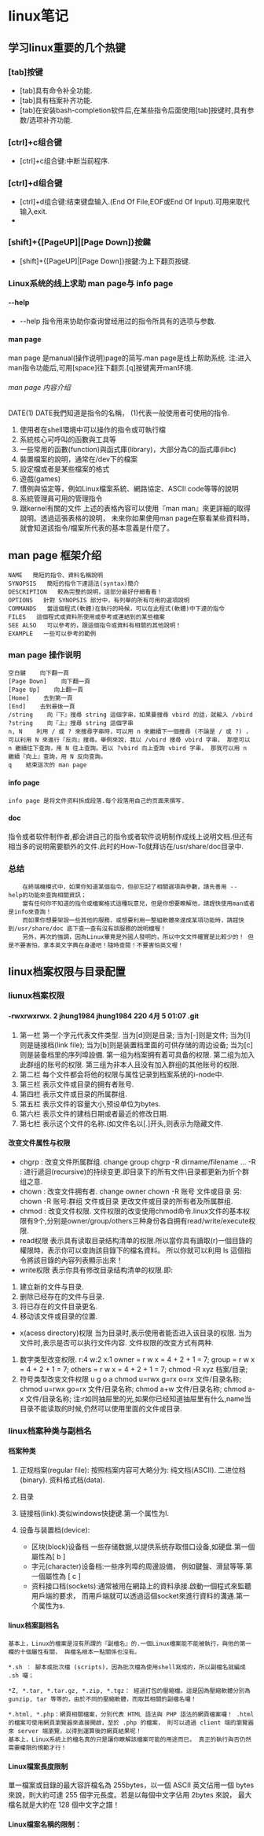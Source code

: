 # linux笔记

## 学习linux重要的几个热键

### [tab]按键

* [tab]具有命令补全功能.
* [tab]具有档案补齐功能.
* [tab]在安装bash-completion软件后,在某些指令后面使用[tab]按键时,具有参数/选项补齐功能.

### [ctrl]+c组合键

* [ctrl]+c组合键:中断当前程序.

### [ctrl]+d组合键

* [ctrl]+d组合键:结束键盘输入.(End Of File,EOF或End Of Input).可用来取代输入exit.
* 
### [shift]+{[PageUP]|[Page Down]}按鍵

* [shift]+{[PageUP]|[Page Down]}按鍵:为上下翻页按键.

### Linux系统的线上求助 man page与 info page

#### --help

* --help 指令用来协助你查询曾经用过的指令所具有的选项与参数.

#### man page

man page 是manual(操作说明)page的简写.man page是线上帮助系统.
注:进入man指令功能后,可用[space]往下翻页.[q]按键离开man环境.

###### man page 内容介绍

DATE(1)
DATE我們知道是指令的名稱， (1)代表一般使用者可使用的指令.

1. 使用者在shell環境中可以操作的指令或可執行檔
2. 系統核心可呼叫的函數與工具等
3. 一些常用的函數(function)與函式庫(library)，大部分為C的函式庫(libc)
4. 裝置檔案的說明，通常在/dev下的檔案
5. 設定檔或者是某些檔案的格式
6. 遊戲(games)
7. 慣例與協定等，例如Linux檔案系統、網路協定、ASCII code等等的說明
8. 系統管理員可用的管理指令
9. 跟kernel有關的文件
上述的表格內容可以使用『man man』來更詳細的取得說明。透過這張表格的說明， 未來你如果使用man page在察看某些資料時，就會知道該指令/檔案所代表的基本意義是什麼了。 

## man page 框架介绍

    NAME   簡短的指令、資料名稱說明
    SYNOPSIS   簡短的指令下達語法(syntax)簡介
    DESCRIPTION   較為完整的說明，這部分最好仔細看看！
    OPTIONS   針對 SYNOPSIS 部分中，有列舉的所有可用的選項說明
    COMMANDS   當這個程式(軟體)在執行的時候，可以在此程式(軟體)中下達的指令
    FILES   這個程式或資料所使用或參考或連結到的某些檔案
    SEE ALSO   可以參考的，跟這個指令或資料有相關的其他說明！
    EXAMPLE   一些可以參考的範例

### man page 操作说明

    空白鍵    向下翻一頁
    [Page Down]    向下翻一頁
    [Page Up]    向上翻一頁
    [Home]    去到第一頁
    [End]    去到最後一頁
    /string    向『下』搜尋 string 這個字串，如果要搜尋 vbird 的話，就輸入 /vbird
    ?string    向『上』搜尋 string 這個字串
    n, N    利用 / 或 ? 來搜尋字串時，可以用 n 來繼續下一個搜尋 (不論是 / 或 ?) ，可以利用 N 來進行『反向』搜尋。舉例來說，我以 /vbird 搜尋 vbird 字串， 那麼可以 n 繼續往下查詢，用 N 往上查詢。若以 ?vbird 向上查詢 vbird 字串， 那我可以用 n 繼續『向上』查詢，用 N 反向查詢。
    q    結束這次的 man page

#### info page

    info page 是将文件资料拆成段落.每个段落用自己的页面来撰写.

#### doc

指令或者软件制作者,都会讲自己的指令或者软件说明制作成线上说明文档.但还有相当多的说明需要额外的文件.此时的How-To就拜访在/usr/share/doc目录中.

### 总结

        在終端機模式中，如果你知道某個指令，但卻忘記了相關選項與參數，請先善用 --	help的功能來查詢相關資訊；
        當有任何你不知道的指令或檔案格式這種玩意兒，但是你想要瞭解他，請趕快使用man或者是info來查詢！
        而如果你想要架設一些其他的服務，或想要利用一整組軟體來達成某項功能時，請趕快到/usr/share/doc 底下查一查有沒有該服務的說明檔喔！
        另外，再次的強調，因為Linux畢竟是外國人發明的，所以中文文件確實是比較少的！ 但是不要害怕，拿本英文字典在身邊吧！隨時查閱！不要害怕英文喔！

## linux档案权限与目录配置

### liunux档案权限

#### -rwxrwxrwx. 2 jhung1984 jhung1984 220 4月    5  01:07  .git

1. 第一栏
第一个字元代表文件类型.
当为[d]则是目录;
当为[-]则是文件;
当为[l]则是链接档(link file);
当为[b]则是装置档里面的可供存储的周边设备;
当为[c]则是装备档里的序列埠設備.
第一组为档案拥有着可具备的权限.
第二组为加入此群组的账号的权限.
第三组为非本人且没有加入群组的其他账号的权限.
2. 第二栏
每个文件都会将他的权限与属性记录到档案系统的i-node中.
3. 第三栏
表示文件或目录的拥有者账号.
4. 第四栏
表示文件或目录的所属群组.
5. 第五栏
表示文件的容量大小,预设单位为bytes.
6. 第六栏
表示文件的建档日期或者最近的修改日期.
7. 第七栏
表示这个文件的名称.(如文件名以[.]开头,则表示为隐藏文件.

#### 改变文件属性与权限

* chgrp : 改变文件所属群组.
change group chgrp -R dirname/filename ...
-R : 进行遞迴(recursive)的持续变更.即目录下的所有文件\目录都更新为折个群组之意.
* chown : 改变文件拥有者.
change owner chown -R 账号 文件或目录
另: chown -R 账号:群组 文件或目录
更改文件或目录的所有者及所属群组.
* chmod : 改变文件权限.
文件权限的改变使用chmod命令.linux文件的基本权限有9个,分别是owner/group/others三种身份各自拥有read/write/execute权限.
* read权限
表示具有读取目录结构清单的权限.所以當你具有讀取(r)一個目錄的權限時，表示你可以查詢該目錄下的檔名資料。 所以你就可以利用 ls 這個指令將該目錄的內容列表顯示出來！
* write权限
表示你具有修改目录结构清单的权限.即:

1. 建立新的文件与目录.
2. 删除已经存在的文件与目录.
3. 将已存在的文件目录更名.
4. 移动该文件或目录的位置.

* x(acess directory)权限
当为目录时,表示使用者能否进入该目录的权限.
当为文件时,表示是否可以执行文件内容.
文件权限的改变方式有两种.

1. 数字类型改变权限.
r:4  w:2  x:1
owner = r w x = 4 + 2 + 1 = 7;
group = r w x = 4 + 2 + 1 = 7;
others = r w x = 4 + 2 + 1 = 7;
chmod -R xyz 档案/目录;
2. 符号类型改变文件权限
u g o a
chmod u=rwx g=rx o=rx 文件/目录名称;
chmod u=rwx go=rx 文件/目录名称;
chmod a+w 文件/目录名称;
chmod a-x 文件/目录名称;
注:r如同抽屉里的光,如果你已经知道抽屉里有什么,name当目录不能读取的时候,仍然可以使用里面的文件或目录.

### linux档案种类与副档名

#### 档案种类

1. 正规档案(regular file):
按照档案内容可大略分为:
    纯文档(ASCII).
    二进位档(binary).
    资料格式档(data).

2. 目录
3. 链接档(link).类似windows快捷键.第一个属性为l.
4. 设备与装置档(device):
   * 区块(block)设备档 一些存储数据,以提供系统存取借口设备,如硬盘.第一個屬性為[ b ]
   * 字元(character)设备档:一些序列埠的周邊設備， 例如鍵盤、滑鼠等等.第一個屬性為 [ c ]
   * 资料接口档(sockets):通常被用在網路上的資料承接.啟動一個程式來監聽用戶端的要求， 而用戶端就可以透過這個socket來進行資料的溝通.第一个属性为s.

#### linux档案副档名

    基本上，Linux的檔案是沒有所謂的『副檔名』的.一個Linux檔案能不能被執行，與他的第一欄的十個屬性有關， 與檔名根本一點關係也沒有。

    *.sh ： 腳本或批次檔 (scripts)，因為批次檔為使用shell寫成的，所以副檔名就編成 .sh 囉；

    *Z, *.tar, *.tar.gz, *.zip, *.tgz： 經過打包的壓縮檔。這是因為壓縮軟體分別為 gunzip, tar 等等的，由於不同的壓縮軟體，而取其相關的副檔名囉！

    *.html, *.php：網頁相關檔案，分別代表 HTML 語法與 PHP 語法的網頁檔案囉！ .html 的檔案可使用網頁瀏覽器來直接開啟，至於 .php 的檔案， 則可以透過 client 端的瀏覽器來 server 端瀏覽，以得到運算後的網頁結果呢！
    基本上，Linux系統上的檔名真的只是讓你瞭解該檔案可能的用途而已， 真正的執行與否仍然需要權限的規範才行！

#### Linux檔案長度限制

單一檔案或目錄的最大容許檔名為 255bytes，以一個 ASCII 英文佔用一個 bytes 來說，則大約可達 255 個字元長度。若是以每個中文字佔用 2bytes 來說， 最大檔名就是大約在 128 個中文字之譜！

#### Linux檔案名稱的限制：
